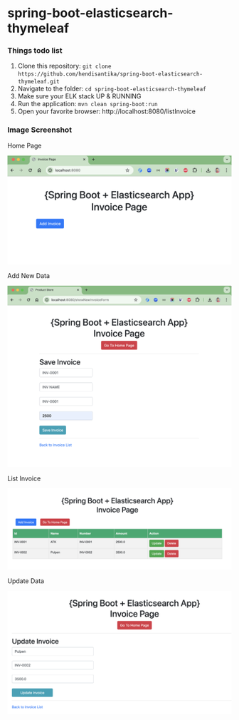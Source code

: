# spring-boot-elasticsearch-thymeleaf

### Things todo list

1. Clone this repository: `git clone https://github.com/hendisantika/spring-boot-elasticsearch-thymeleaf.git`
2. Navigate to the folder: `cd spring-boot-elasticsearch-thymeleaf`
3. Make sure your ELK stack UP & RUNNING
4. Run the application: `mvn clean spring-boot:run`
5. Open your favorite browser: http://localhost:8080/listInvoice

### Image Screenshot

Home Page

![Home Page](img/home.png "Home Page")

Add New Data

![Add New Data](img/add.png "Add New Data")

List Invoice

![List Invoice](img/list.png "List Invoice")

Update Data

![Update Data](img/update.png "Update Data")
